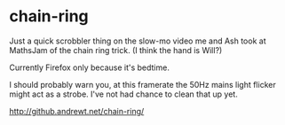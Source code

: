 # chain-ring

Just a quick scrobbler thing on the slow-mo video me and Ash took at MathsJam of the chain ring trick. (I think the hand is Will?)

Currently Firefox only because it's bedtime.

I should probably warn you, at this framerate the 50Hz mains light flicker might act as a strobe. I've not had chance to clean that up yet.

http://github.andrewt.net/chain-ring/
